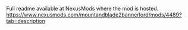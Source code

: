Full readme available at NexusMods where the mod is hosted. 
https://www.nexusmods.com/mountandblade2bannerlord/mods/4489?tab=description

